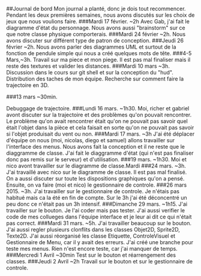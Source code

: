 ##Journal de bord
Mon journal a planté, donc je dois tout recommencer. Pendant les deux premières semaines, nous avons discutés sur les choix de jeux que nous voulions faire. 
###Mardi 17 février. ~2h
 Avec Gab, j'ai fait le diagramme d'état du personnage. Nous avons aussi "brainstorm" sur ce que notre classe physique comporterais.
###Mardi 24 février ~2h.
 Nous avons discuter sur différent type de patron de conception. 
###Jeudi 26 février ~2h. 
Nous avons parler des diagrammes UML et surtout de la fonction de pendule simple qui nous a créé quelques mots de tête.
###4-5 Mars,~3h. 
Travail sur ma piece et mon piege. Il est pas mal finaliser mais il reste des textures et valider les distances.
###Mardi 10 mars ~3h.
 Discussion dans le cours sur git shell et sur la conception du "hud". Distribution des taches de mon équipe. Recherche sur comment faire la trajectoire en 3D.

###13 mars ~30min.

 Debuggage de trajectoire. 
###Lundi 16 mars. ~1h30. 
Moi, richer et gabriel avont discuter sur la trajectoire et des problèmes qu'on pouvait rencontrer. Le problème qu'on avait rencontrer était qu'on ne pouvait pas savoir quel était l'objet dans la pièce et cela faisait en sorte qu'on ne pouvait pas savoir si l'objet produisait du vent ou non. 
###Mardi 17 mars. ~3h
 J'ai été déplacer d'équipe on nous (moi, nicolas, diego et samuel) allons travailler sur l'interface des menus. Nous avons fait la conception et il ne reste que le diaggramme de classe. J'ai fait le diaggramme d'état (qui n'est pas finaliser donc pas remis sur le serveur) et d'utilisation. 
###19 mars. ~1h30.
 Moi et nico avont travailler sur le diagramme de classe.Mardi 
###24 mars. ~3h.
 J'ai travaillé avec nico sur le diagramme de classe. Il est pas mal finalisé. On a aussi discuter sur toute les dispositions graphiques qu'on a pensé. Ensuite, on va faire (moi et nico) le gestionnaire de controle. 
###26 mars 2015. ~3h.
 J'ai travailler sur le gestionnaire de controle. Je n'étais pas habitué mais ca la été en fin de compte. Sur le 3h j'ai été déconcentré un peu donc ce n'était pas un 3h intensif. 
###Dimanche 29 mars. ~1h15.
 J'ai travailler sur le bouton. Je l'ai coder mais pas tester. J'ai aussi verifier le code de mes collueges dans l'équipe interface et je leur ai dit ce qui n'était pas correct. 
###Mardi 31 mars. ~5h.
 J'ai travailler beaucoup sur le bouton. J'ai aussi regler plusieurs clonflits dans les classes Objet2D, Sprite2D, Texte2D. J'ai aussi réorganisé les classe Etiquette, ControleVisuel et Gestionnaire de Menu, car il y avait des erreurs. J'ai créé une branche pour teste mes menus. Rien n'est encore teste, car j'ai manquer de temps. 
###Mercredi 1 Avril ~30min
Test sur le bouton et réarrengement des classes.
###Jeudi 2 Avril ~2h
Travail sur le bouton et sur le gestionnaire de controle.
